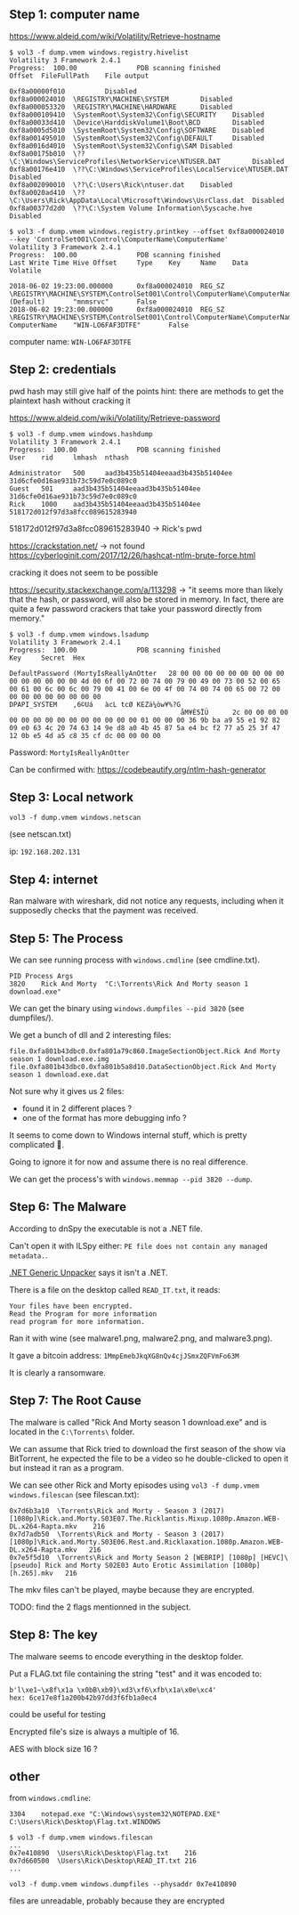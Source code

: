 ## Step 1: computer name

https://www.aldeid.com/wiki/Volatility/Retrieve-hostname

```
$ vol3 -f dump.vmem windows.registry.hivelist
Volatility 3 Framework 2.4.1
Progress:  100.00               PDB scanning finished                        
Offset  FileFullPath    File output

0xf8a00000f010          Disabled
0xf8a000024010  \REGISTRY\MACHINE\SYSTEM        Disabled
0xf8a000053320  \REGISTRY\MACHINE\HARDWARE      Disabled
0xf8a000109410  \SystemRoot\System32\Config\SECURITY    Disabled
0xf8a00033d410  \Device\HarddiskVolume1\Boot\BCD        Disabled
0xf8a0005d5010  \SystemRoot\System32\Config\SOFTWARE    Disabled
0xf8a001495010  \SystemRoot\System32\Config\DEFAULT     Disabled
0xf8a0016d4010  \SystemRoot\System32\Config\SAM Disabled
0xf8a00175b010  \??\C:\Windows\ServiceProfiles\NetworkService\NTUSER.DAT        Disabled
0xf8a00176e410  \??\C:\Windows\ServiceProfiles\LocalService\NTUSER.DAT  Disabled
0xf8a002090010  \??\C:\Users\Rick\ntuser.dat    Disabled
0xf8a0020ad410  \??\C:\Users\Rick\AppData\Local\Microsoft\Windows\UsrClass.dat  Disabled
0xf8a00377d2d0  \??\C:\System Volume Information\Syscache.hve   Disabled
```

```
$ vol3 -f dump.vmem windows.registry.printkey --offset 0xf8a000024010 --key 'ControlSet001\Control\ComputerName\ComputerName'
Volatility 3 Framework 2.4.1
Progress:  100.00               PDB scanning finished                        
Last Write Time Hive Offset     Type    Key     Name    Data    Volatile

2018-06-02 19:23:00.000000      0xf8a000024010  REG_SZ  \REGISTRY\MACHINE\SYSTEM\ControlSet001\Control\ComputerName\ComputerName        (Default)       "mnmsrvc"       False
2018-06-02 19:23:00.000000      0xf8a000024010  REG_SZ  \REGISTRY\MACHINE\SYSTEM\ControlSet001\Control\ComputerName\ComputerName        ComputerName    "WIN-LO6FAF3DTFE"       False
```

computer name: ```WIN-LO6FAF3DTFE```

## Step 2: credentials

pwd hash may still give half of the points
hint: there are methods to get the plaintext hash without cracking it

https://www.aldeid.com/wiki/Volatility/Retrieve-password
```
$ vol3 -f dump.vmem windows.hashdump
Volatility 3 Framework 2.4.1
Progress:  100.00               PDB scanning finished                        
User    rid     lmhash  nthash

Administrator   500     aad3b435b51404eeaad3b435b51404ee        31d6cfe0d16ae931b73c59d7e0c089c0
Guest   501     aad3b435b51404eeaad3b435b51404ee        31d6cfe0d16ae931b73c59d7e0c089c0
Rick    1000    aad3b435b51404eeaad3b435b51404ee        518172d012f97d3a8fcc089615283940
```

518172d012f97d3a8fcc089615283940 -> Rick's pwd

https://crackstation.net/ -> not found
https://cyberloginit.com/2017/12/26/hashcat-ntlm-brute-force.html

cracking it does not seem to be possible

https://security.stackexchange.com/a/113298
-> "it seems more than likely that the hash, or password, will also be stored in memory. In fact, there are quite a few password crackers that take your password directly from memory."

```
$ vol3 -f dump.vmem windows.lsadump
Volatility 3 Framework 2.4.1
Progress:  100.00               PDB scanning finished                        
Key     Secret  Hex

DefaultPassword (MortyIsReallyAnOtter   28 00 00 00 00 00 00 00 00 00 00 00 00 00 00 00 4d 00 6f 00 72 00 74 00 79 00 49 00 73 00 52 00 65 00 61 00 6c 00 6c 00 79 00 41 00 6e 00 4f 00 74 00 74 00 65 00 72 00 00 00 00 00 00 00 00 00
DPAPI_SYSTEM    ,6©Uá   àcL tcØ KEZä¼òw¥%?G
                                           åM¥È5ÏÜ      2c 00 00 00 00 00 00 00 00 00 00 00 00 00 00 00 01 00 00 00 36 9b ba a9 55 e1 92 82 09 e0 63 4c 20 74 63 14 9e d8 a0 4b 45 87 5a e4 bc f2 77 a5 25 3f 47 12 0b e5 4d a5 c8 35 cf dc 00 00 00 00
```

Password: ```MortyIsReallyAnOtter```

Can be confirmed with: https://codebeautify.org/ntlm-hash-generator

## Step 3: Local network

```
vol3 -f dump.vmem windows.netscan
```

(see netscan.txt)

ip: ```192.168.202.131```

## Step 4: internet

Ran malware with wireshark, did not notice any requests, including when it supposedly checks that the payment was received.

## Step 5: The Process

We can see running process with ```windows.cmdline``` (see cmdline.txt).

```
PID Process Args
3820    Rick And Morty  "C:\Torrents\Rick And Morty season 1 download.exe" 
```

We can get the binary using ```windows.dumpfiles --pid 3820``` (see dumpfiles/).

We get a bunch of dll and 2 interesting files:
```
file.0xfa801b43dbc0.0xfa801a79c860.ImageSectionObject.Rick And Morty season 1 download.exe.img
file.0xfa801b43dbc0.0xfa801b5a8d10.DataSectionObject.Rick And Morty season 1 download.exe.dat
```

Not sure why it gives us 2 files:
- found it in 2 different places ?
- one of the format has more debugging info ?

It seems to come down to Windows internal stuff, which is pretty complicated 💩.

Going to ignore it for now and assume there is no real difference.

We can get the process's with ```windows.memmap --pid 3820 --dump```.

## Step 6: The Malware

According to dnSpy the executable is not a .NET file.

Can't open it with ILSpy either: ```PE file does not contain any managed metadata.```.

[.NET Generic Unpacker](https://ntcore.com/?page_id=353) says it isn't a .NET.

There is a file on the desktop called ```READ_IT.txt```, it reads:
```
Your files have been encrypted.
Read the Program for more information
read program for more information.
```

Ran it with wine (see malware1.png, malware2.png, and malware3.png).

It gave a bitcoin address: ```1MmpEmebJkqXG8nQv4cjJSmxZQFVmFo63M```

It is clearly a ransomware.

## Step 7: The Root Cause

The malware is called "Rick And Morty season 1 download.exe" and is located in the ```C:\Torrents\``` folder.

We can assume that Rick tried to download the first season of the show via BitTorrent, he expected the file to be a video so he double-clicked to open it but instead it ran as a program.

We can see other Rick and Morty episodes using ```vol3 -f dump.vmem windows.filescan``` (see filescan.txt):
```
0x7d6b3a10  \Torrents\Rick and Morty - Season 3 (2017) [1080p]\Rick.and.Morty.S03E07.The.Ricklantis.Mixup.1080p.Amazon.WEB-DL.x264-Rapta.mkv    216
0x7d7adb50  \Torrents\Rick and Morty - Season 3 (2017) [1080p]\Rick.and.Morty.S03E06.Rest.and.Ricklaxation.1080p.Amazon.WEB-DL.x264-Rapta.mkv   216
0x7e5f5d10  \Torrents\Rick and Morty Season 2 [WEBRIP] [1080p] [HEVC]\[pseudo] Rick and Morty S02E03 Auto Erotic Assimilation [1080p] [h.265].mkv   216
```

The mkv files can't be played, maybe because they are encrypted.

TODO: find the 2 flags mentionned in the subject.

## Step 8: The key

The malware seems to encode everything in the desktop folder.

Put a FLAG.txt file containing the string "test" and it was encoded to:
```
b'l\xe1~\x8f\x1a \x0bB\xb9}\xd3\xf6\xfb\x1a\x0e\xc4'
hex: 6ce17e8f1a200b42b97dd3f6fb1a0ec4
```

could be useful for testing

Encrypted file's size is always a multiple of 16.

AES with block size 16 ?

## other

from ```windows.cmdline```:
```
3304	notepad.exe	"C:\Windows\system32\NOTEPAD.EXE" C:\Users\Rick\Desktop\Flag.txt.WINDOWS
```

```
$ vol3 -f dump.vmem windows.filescan
...
0x7e410890  \Users\Rick\Desktop\Flag.txt    216
0x7d660500  \Users\Rick\Desktop\READ_IT.txt 216
...
```

```
vol3 -f dump.vmem windows.dumpfiles --physaddr 0x7e410890
```

files are unreadable, probably because they are encrypted
